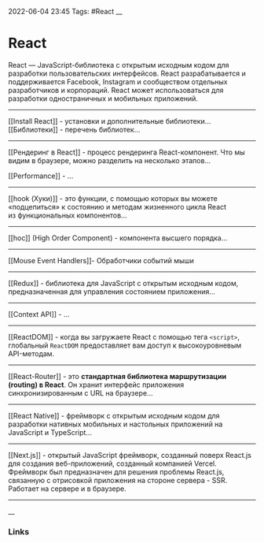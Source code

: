 2022-06-04 23:45
Tags: #React
__
# React
React — JavaScript-библиотека с открытым исходным кодом для разработки пользовательских интерфейсов. React разрабатывается и поддерживается Facebook, Instagram и сообществом отдельных разработчиков и корпораций. React может использоваться для разработки одностраничных и мобильных приложений.

---
[[Install React]] - установки и дополнительные библиотеки...
[[Библиотеки]] - перечень библиотек...

---

[[Рендеринг в React]] - процесс рендеринга React-компонент. Что мы видим в браузере, можно разделить на несколько этапов...

[[Performance]] - ...

---

[[hook (Хуки)]] - это функции, с помощью которых вы можете «подцепиться» к состоянию и методам жизненного цикла React из функциональных компонентов...

---
[[hoc]] (High Order Component) - компонента высшего порядка...

---

[[Mouse Event Handlers]]- Обработчики событий мыши

---
[[Redux]] - библиотека для JavaScript с открытым исходным кодом, предназначенная для управления состоянием приложения...

---
[[Context API]] - ...

---
[[ReactDOM]] - когда вы загружаете React с помощью тега `<script>`, глобальный `ReactDOM` предоставляет вам доступ к высокоуровневым API-методам.

---
[[React-Router]] - это **стандартная библиотека маршрутизации (routing) в React**. Он хранит интерфейс приложения синхронизированным с URL на браузере...

---

[[React Native]] - фреймворк с открытым исходным кодом для разработки нативных мобильных и настольных приложений на JavaScript и TypeScript...

---

[[Next.js]] - открытый JavaScript фреймворк, созданный поверх React.js для создания веб-приложений, созданный компанией Vercel. Фреймворк был предназначен для решения проблемы React.js, связанную с отрисовкой приложения на стороне сервера - SSR. Работает на сервере и в браузере.

---
__
### Links
